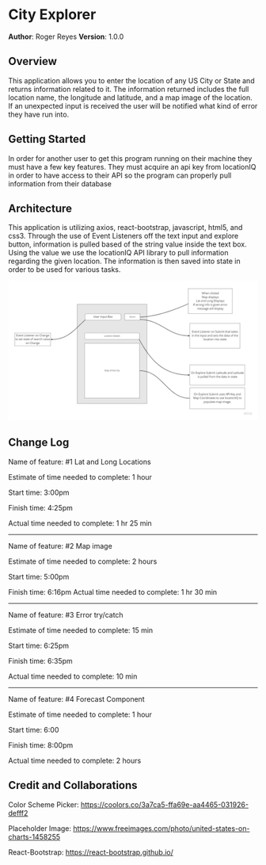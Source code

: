 # City Explorer

**Author**: Roger Reyes
**Version**: 1.0.0 
<!-- increment the patch/fix version number if you make more commits past your first submission -->

## Overview

This application allows you to enter the location of any US City or State and returns information related to it. The information returned includes the full location name, the longitude and latitude, and a map image of the location. If an unexpected input is received the user will be notified what kind of error they have run into. 

## Getting Started

In order for another user to get this program running on their machine they must have a few key features. They must acquire an api key from locationIQ in order to have access to their API so the program can properly pull information from their database

## Architecture

This application is utilizing axios, react-bootstrap, javascript, html5, and css3. Through the use of Event Listeners off the text input and explore button, information is pulled based of the string value inside the text box. Using the value we use the locationIQ API library to pull information regarding the given location. The information is then saved into state in order to be used for various tasks.

![City Explorer Whiteboard](src/imgs/Lab06Whiteboard.jpg)

## Change Log

Name of feature: #1 Lat and Long Locations

Estimate of time needed to complete: 1 hour

Start time: 3:00pm

Finish time: 4:25pm

Actual time needed to complete: 1 hr 25 min

---

Name of feature: #2 Map image

Estimate of time needed to complete: 2 hours

Start time: 5:00pm

Finish time: 6:16pm
Actual time needed to complete: 1 hr 30 min

---

Name of feature: #3 Error try/catch

Estimate of time needed to complete: 15 min

Start time: 6:25pm

Finish time: 6:35pm

Actual time needed to complete: 10 min

---

Name of feature: #4 Forecast Component

Estimate of time needed to complete: 1 hour

Start time: 6:00

Finish time: 8:00pm

Actual time needed to complete: 2 hours

## Credit and Collaborations

Color Scheme Picker:
<https://coolors.co/3a7ca5-ffa69e-aa4465-031926-defff2>

Placeholder Image:
<https://www.freeimages.com/photo/united-states-on-charts-1458255>

React-Bootstrap:
<https://react-bootstrap.github.io/>
